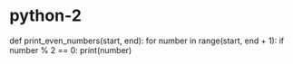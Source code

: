 # python-2
def print_even_numbers(start, end):
    for number in range(start, end + 1):
        if number % 2 == 0:
            print(number)
